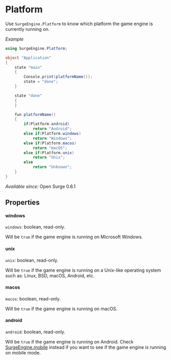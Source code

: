 Platform
========

Use `SurgeEngine.Platform` to know which platform the game engine is currently running on.

*Example*

```cs
using SurgeEngine.Platform;

object "Application"
{
    state "main"
    {
        Console.print(platformName());
        state = "done";
    }

    state "done"
    {
    }

    fun platformName()
    {
        if(Platform.android)
            return "Android";
        else if(Platform.windows)
            return "Windows";
        else if(Platform.macos)
            return "macOS";
        else if(Platform.unix)
            return "Unix";
        else
            return "Unknown";
    }
}
```

*Available since*: Open Surge 0.6.1

Properties
----------

#### windows

`windows`: boolean, read-only.

Will be `true` if the game engine is running on Microsoft Windows.

#### unix

`unix`: boolean, read-only.

Will be `true` if the game engine is running on a Unix-like operating system such as: Linux, BSD, macOS, Android, etc.

#### macos

`macos`: boolean, read-only.

Will be `true` if the game engine is running on macOS.

#### android

`android`: boolean, read-only.

Will be `true` if the game engine is running on Android. Check [SurgeEngine.mobile](/engine/surgeengine#mobile) instead if you want to see if the game engine is running on mobile mode.
